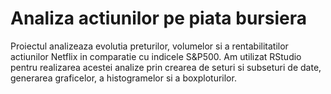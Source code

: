 # Analiza actiunilor pe piata bursiera
Proiectul analizeaza evolutia preturilor, volumelor si a rentabilitatilor actiunilor Netflix in comparatie cu indicele S&P500.
Am utilizat RStudio pentru realizarea acestei analize prin crearea de seturi si subseturi de date, generarea graficelor, a histogramelor si a boxploturilor.
